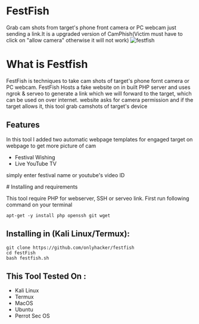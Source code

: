 # FestFish
Grab cam shots from target's phone front camera or PC webcam just sending a link.It is a upgraded version of
CamPhish(Victim must have to click on "allow camera" otherwise it will not work)
![festfish](https://1.bp.blogspot.com/-uVofOBCdEpo/XslVa6WsfTI/AAAAAAAAABA/nRxlr3RAJHkd6KMDsXrE-OYBm9wK6gWtACLcBGAsYHQ/s1600/festfish.png)

# What is Festfish
<p>FestFish is techniques to take cam shots of target's phone fornt camera or PC webcam. FestFish Hosts a fake website on in built PHP server and uses ngrok & serveo to generate a link which we will forward to the target, which can be used on over internet. website asks for camera permission and if the target allows it, this tool grab camshots of target's device</p>

## Features
<p>In this tool I added two automatic webpage templates for engaged target on webpage to get more picture of cam</p>
<ul>
  <li>Festival Wishing</li>
  <li>Live YouTube TV</li>
</ul>
<p>simply enter festival name or youtube's video ID</p>
# Installing and requirements
<p>This tool require PHP for webserver, SSH or serveo link. First run following command on your terminal</p>

```
apt-get -y install php openssh git wget
```

## Installing in (Kali Linux/Termux):

```
git clone https://github.com/onlyhacker/festfish
cd festFish
bash festfish.sh
```
## This Tool Tested On :
<ul>
  <li>Kali Linux</li>
  <li>Termux</li>
  <li>MacOS</li>
  <li>Ubuntu</li>
  <li>Perrot Sec OS</li>
</ul>


